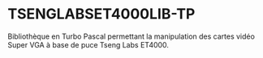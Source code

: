 # TSENGLABSET4000LIB-TP
Bibliothèque en Turbo Pascal permettant la manipulation des cartes vidéo Super VGA à base de puce Tseng Labs ET4000.
